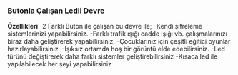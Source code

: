 ### Butonla Çalışan Ledli Devre
**Özellikleri**
-2 Farklı Buton ile çalışan bu devre ile;
-Kendi şifreleme sistemlerinizi yapabilirsiniz.
-Farklı trafik ışığı cadde ışığı vb. çalışmalarınızı biraz daha geliştirerek yapabilirsiniz.
-Çocuklarınız için çeşitli eğitici oyunlar hazırlayabilirsiniz.
-Işıksız ortamda hoş bir görüntü elde edebilirsiniz.
-Led türünü değiştirerek daha farklı sistemler geliştirebilirsiniz
-Kısaca led ile yapılabilecek her şeyi yapabilirsiniz
